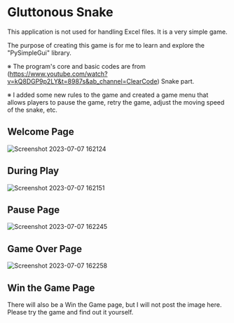 # Gluttonous Snake
This application is not used for handling Excel files.  It is a very simple game.

The purpose of creating this game is for me to learn and explore the "PySimpleGui" library.

※ The program's core and basic codes are from (https://www.youtube.com/watch?v=kQ8DGP9p2LY&t=8987s&ab_channel=ClearCode) Snake part. 

※ I added some new rules to the game and created a game menu that allows players to pause the game, retry the game, adjust the moving speed of the snake, etc.

## Welcome Page
![Screenshot 2023-07-07 162124](https://github.com/Milkyway1997/Simple-Python-Applications/assets/73594399/899008b9-e35b-4e6d-81ba-b7ba9b38b067)

## During Play
![Screenshot 2023-07-07 162151](https://github.com/Milkyway1997/Simple-Python-Applications/assets/73594399/8458f969-35c4-4980-b718-2f9f6dd23a17)

## Pause Page
![Screenshot 2023-07-07 162245](https://github.com/Milkyway1997/Simple-Python-Applications/assets/73594399/e64c74df-3663-442f-adce-02598e4acee2)

## Game Over Page
![Screenshot 2023-07-07 162258](https://github.com/Milkyway1997/Simple-Python-Applications/assets/73594399/87aa5a0b-68ad-4863-82f0-2bc4a8375d20)

## Win the Game Page


There will also be a Win the Game page, but I will not post the image here. Please try the game and find out it yourself.
